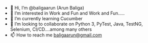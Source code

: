 - 👋 Hi, I’m @baligaarun (Arun Baliga)
- 👀 I’m interested in Work and Fun and Work and Fun.....
- 🌱 I’m currently learning Cucumber
- 💞️ I’m looking to collaborate on Python 3, PyTest, Java, TestNG, Selenium, CI/CD....among many others
- 📫 How to reach me baligaarun@gmail.com

<!---
baligaarun/baligaarun is a ✨ special ✨ repository because its `README.md` (this file) appears on your GitHub profile.
You can click the Preview link to take a look at your changes.
--->
